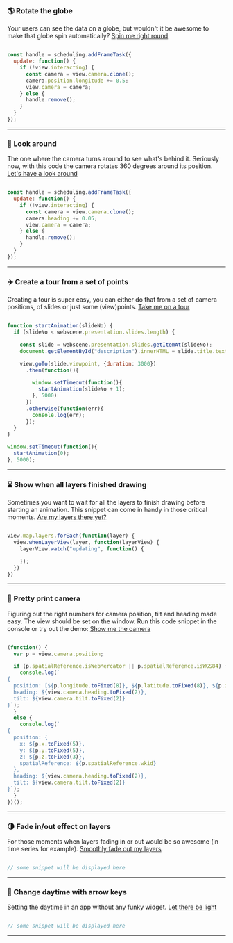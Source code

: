 ### 🌎 Rotate the globe

Your users can see the data on a globe, but wouldn't it be awesome to make that globe spin automatically? [Spin me right round](rotate-the-globe.html)

```js

const handle = scheduling.addFrameTask({
  update: function() {
    if (!view.interacting) {
      const camera = view.camera.clone();
      camera.position.longitude += 0.5;
      view.camera = camera;
    } else {
      handle.remove();
    }
  }
});
```

---

### 👀 Look around

The one where the camera turns around to see what's behind it. Seriously now, with this code the camera rotates 360 degrees around its position. [Let's have a look around](have-a-look-around.html)

```js

const handle = scheduling.addFrameTask({
  update: function() {
    if (!view.interacting) {
      const camera = view.camera.clone();
      camera.heading += 0.05;
      view.camera = camera;
    } else {
      handle.remove();
    }
  }
});

```

---

### ✈️ Create a tour from a set of points

Creating a tour is super easy, you can either do that from a set of camera positions, of slides or just some (view)points. [Take me on a tour](create-a-tour.html)

```js

function startAnimation(slideNo) {
  if (slideNo < webscene.presentation.slides.length) {

    const slide = webscene.presentation.slides.getItemAt(slideNo);
    document.getElementById("description").innerHTML = slide.title.text;

    view.goTo(slide.viewpoint, {duration: 3000})
      .then(function(){

        window.setTimeout(function(){
          startAnimation(slideNo + 1);
        }, 5000)
      })
      .otherwise(function(err){
        console.log(err);
      });
  }
}

window.setTimeout(function(){
  startAnimation(0);
}, 5000);
```

---

### ⌛ Show when all layers finished drawing

Sometimes you want to wait for all the layers to finish drawing before starting an animation. This snippet can come in handy in those critical moments. [Are my layers there yet?](hello.html)

```js

view.map.layers.forEach(function(layer) {
  view.whenLayerView(layer, function(layerView) {
    layerView.watch("updating", function() {

    });
  })
})
```

---

### 🎥 Pretty print camera

Figuring out the right numbers for camera position, tilt and heading made easy. The view should be set on the window. Run this code snippet in the console or try out the demo: [Show me the camera](hello.html)

```js

(function() {
  var p = view.camera.position;

  if (p.spatialReference.isWebMercator || p.spatialReference.isWGS84) {
    console.log(`
{
  position: [${p.longitude.toFixed(8)}, ${p.latitude.toFixed(8)}, ${p.z.toFixed(5)}],
  heading: ${view.camera.heading.toFixed(2)},
  tilt: ${view.camera.tilt.toFixed(2)}
}`);
  }
  else {
    console.log(`
{
  position: {
    x: ${p.x.toFixed(5)},
    y: ${p.y.toFixed(5)},
    z: ${p.z.toFixed(3)},
    spatialReference: ${p.spatialReference.wkid}
  },
  heading: ${view.camera.heading.toFixed(2)},
  tilt: ${view.camera.tilt.toFixed(2)}
}`);
  }
})();
```

---

### 🌗 Fade in/out effect on layers

For those moments when layers fading in or out would be so awesome (in time series for example). [Smoothly fade out my layers](hello.html)

```js

// some snippet will be displayed here
```

---


### 📅 Change daytime with arrow keys

Setting the daytime in an app without any funky widget. [Let there be light](have-a-look-around.html)

```js

// some snippet will be displayed here
```

---
